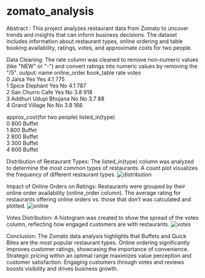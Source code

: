 # zomato_analysis

Abstract :
This project analyzes restaurant data from Zomato to uncover trends and insights that can inform business decisions. The dataset includes information about restaurant types, online ordering and table booking availability, ratings, votes, and approximate costs for two people.

Data Cleaning:
The rate column was cleaned to remove non-numeric values (like "NEW" or "-") and convert ratings into numeric values by removing the "/5".
output:
                    name online_order book_table  rate  votes  \
0                  Jalsa          Yes        Yes   4.1    775   
1         Spice Elephant          Yes         No   4.1    787   
2        San Churro Cafe          Yes         No   3.8    918   
3  Addhuri Udupi Bhojana           No         No   3.7     88   
4          Grand Village           No         No   3.8    166   

   approx_cost(for two people) listed_in(type)  
0                          800          Buffet  
1                          800          Buffet  
2                          800          Buffet  
3                          300          Buffet  
4                          600          Buffet  


Distribution of Restaurant Types:
The listed_in(type) column was analyzed to determine the most common types of restaurants.
A count plot visualizes the frequency of different restaurant types.
![distribution](https://github.com/user-attachments/assets/92f698a2-15eb-4a19-ac54-8fd06cb42cb0)

Impact of Online Orders on Ratings:
Restaurants were grouped by their online order availability (online_order column).
The average rating for restaurants offering online orders vs. those that don’t was calculated and plotted.
![online](https://github.com/user-attachments/assets/733e41b4-12cb-41f7-8071-f9a88c1cfaf4)


Votes Distribution:
A histogram was created to show the spread of the votes column, reflecting how engaged customers are with restaurants.
![votes](https://github.com/user-attachments/assets/137591d8-88ce-43b2-af0b-fe0707a29043)


Conclusion:
The Zomato data analysis highlights that Buffets and Quick Bites are the most popular restaurant types. Online ordering significantly improves customer ratings, showcasing the importance of convenience. Strategic pricing within an optimal range maximizes value perception and customer satisfaction. Engaging customers through votes and reviews boosts visibility and drives business growth.
